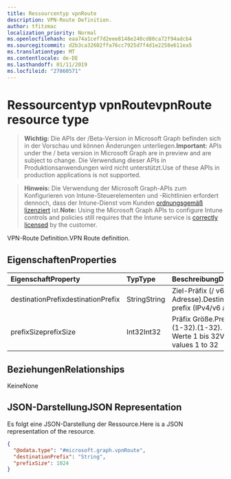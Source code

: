 ```yaml
---
title: Ressourcentyp vpnRoute
description: VPN-Route Definition.
author: tfitzmac
localization_priority: Normal
ms.openlocfilehash: eaa74a1cef7d2eee8148e240cd80ca72f94adcb4
ms.sourcegitcommit: d2b3ca32602ffa76cc7925d7f4d1e2258e611ea5
ms.translationtype: MT
ms.contentlocale: de-DE
ms.lasthandoff: 01/11/2019
ms.locfileid: "27860571"
---
```

# <a name="vpnroute-resource-type"></a><span data-ttu-id="e9d1a-103">Ressourcentyp vpnRoute</span><span class="sxs-lookup"><span data-stu-id="e9d1a-103">vpnRoute resource type</span></span>

> <span data-ttu-id="e9d1a-104">**Wichtig:** Die APIs der /Beta-Version in Microsoft Graph befinden sich in der Vorschau und können Änderungen unterliegen.</span><span class="sxs-lookup"><span data-stu-id="e9d1a-104">**Important:** APIs under the / beta version in Microsoft Graph are in preview and are subject to change.</span></span> <span data-ttu-id="e9d1a-105">Die Verwendung dieser APIs in Produktionsanwendungen wird nicht unterstützt.</span><span class="sxs-lookup"><span data-stu-id="e9d1a-105">Use of these APIs in production applications is not supported.</span></span>

> <span data-ttu-id="e9d1a-106">**Hinweis:** Die Verwendung der Microsoft Graph-APIs zum Konfigurieren von Intune-Steuerelementen und -Richtlinien erfordert dennoch, dass der Intune-Dienst vom Kunden [ordnungsgemäß lizenziert](https://go.microsoft.com/fwlink/?linkid=839381) ist.</span><span class="sxs-lookup"><span data-stu-id="e9d1a-106">**Note:** Using the Microsoft Graph APIs to configure Intune controls and policies still requires that the Intune service is [correctly licensed](https://go.microsoft.com/fwlink/?linkid=839381) by the customer.</span></span>

<span data-ttu-id="e9d1a-107">VPN-Route Definition.</span><span class="sxs-lookup"><span data-stu-id="e9d1a-107">VPN Route definition.</span></span>
## <a name="properties"></a><span data-ttu-id="e9d1a-108">Eigenschaften</span><span class="sxs-lookup"><span data-stu-id="e9d1a-108">Properties</span></span>
|<span data-ttu-id="e9d1a-109">Eigenschaft</span><span class="sxs-lookup"><span data-stu-id="e9d1a-109">Property</span></span>|<span data-ttu-id="e9d1a-110">Typ</span><span class="sxs-lookup"><span data-stu-id="e9d1a-110">Type</span></span>|<span data-ttu-id="e9d1a-111">Beschreibung</span><span class="sxs-lookup"><span data-stu-id="e9d1a-111">Description</span></span>|
|:---|:---|:---|
|<span data-ttu-id="e9d1a-112">destinationPrefix</span><span class="sxs-lookup"><span data-stu-id="e9d1a-112">destinationPrefix</span></span>|<span data-ttu-id="e9d1a-113">String</span><span class="sxs-lookup"><span data-stu-id="e9d1a-113">String</span></span>|<span data-ttu-id="e9d1a-114">Ziel-Präfix (/ v6 IPv4-Adresse).</span><span class="sxs-lookup"><span data-stu-id="e9d1a-114">Destination prefix (IPv4/v6 address).</span></span>|
|<span data-ttu-id="e9d1a-115">prefixSize</span><span class="sxs-lookup"><span data-stu-id="e9d1a-115">prefixSize</span></span>|<span data-ttu-id="e9d1a-116">Int32</span><span class="sxs-lookup"><span data-stu-id="e9d1a-116">Int32</span></span>|<span data-ttu-id="e9d1a-117">Präfix Größe.</span><span class="sxs-lookup"><span data-stu-id="e9d1a-117">Prefix size.</span></span> <span data-ttu-id="e9d1a-118">(1-32).</span><span class="sxs-lookup"><span data-stu-id="e9d1a-118">(1-32).</span></span> <span data-ttu-id="e9d1a-119">Gültige Werte 1 bis 32</span><span class="sxs-lookup"><span data-stu-id="e9d1a-119">Valid values 1 to 32</span></span>|

## <a name="relationships"></a><span data-ttu-id="e9d1a-120">Beziehungen</span><span class="sxs-lookup"><span data-stu-id="e9d1a-120">Relationships</span></span>
<span data-ttu-id="e9d1a-121">Keine</span><span class="sxs-lookup"><span data-stu-id="e9d1a-121">None</span></span>
## <a name="json-representation"></a><span data-ttu-id="e9d1a-122">JSON-Darstellung</span><span class="sxs-lookup"><span data-stu-id="e9d1a-122">JSON Representation</span></span>
<span data-ttu-id="e9d1a-123">Es folgt eine JSON-Darstellung der Ressource.</span><span class="sxs-lookup"><span data-stu-id="e9d1a-123">Here is a JSON representation of the resource.</span></span>
<!-- {
  "blockType": "resource",
  "@odata.type": "microsoft.graph.vpnRoute"
}
-->
``` json
{
  "@odata.type": "#microsoft.graph.vpnRoute",
  "destinationPrefix": "String",
  "prefixSize": 1024
}
```





